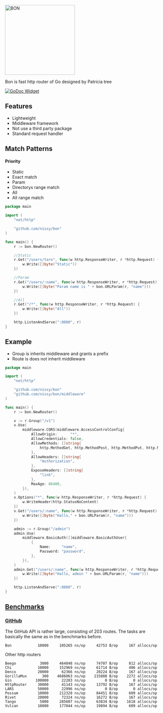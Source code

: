 <img alt="BON" src="https://nissy.github.io/bon/bon.svg" width="230" />

Bon is fast http router of Go designed by Patricia tree
 
 [![GoDoc Widget]][GoDoc]

## Features
 - Lightweight
 - Middleware framework
 - Not use a third party package
 - Standard request handler

## Match Patterns

#### Priority
 - Static
  - Exact match
 - Param
  - Directorys range match
 - All
  - All range match

```go
package main

import (
	"net/http"

	"github.com/nissy/bon"
)

func main() {
	r := bon.NewRouter()

    //Static
	r.Get("/users/taro", func(w http.ResponseWriter, r *http.Request) {
		w.Write([]byte("Static"))
	})

    //Param
	r.Get("/users/:name", func(w http.ResponseWriter, r *http.Request) {
		w.Write([]byte("Param name is " + bon.URLParam(r, "name")))
	})

    //All
	r.Get("/*", func(w http.ResponseWriter, r *http.Request) {
		w.Write([]byte("All"))
	})

	http.ListenAndServe(":8080", r)
}
```

## Example
- Group is inherits middleware and grants a prefix
- Route is does not inherit middleware

```go
package main

import (
	"net/http"

	"github.com/nissy/bon"
	"github.com/nissy/bon/middleware"
)

func main() {
	r := bon.NewRouter()

	v := r.Group("/v1")
	v.Use(
		middleware.CORS(middleware.AccessControlConfig{
			AllowOrigin:      "*",
			AllowCredentials: false,
			AllowMethods: []string{
				http.MethodGet, http.MethodPost, http.MethodPut, http.MethodDelete, http.MethodOptions,
			},
			AllowHeaders: []string{
				"Authorization",
			},
			ExposeHeaders: []string{
				"link",
			},
			MaxAge: 86400,
		}),
	)
	v.Options("*", func(w http.ResponseWriter, r *http.Request) {
		w.WriteHeader(http.StatusNoContent)
	})
	v.Get("/users/:name", func(w http.ResponseWriter, r *http.Request) {
		w.Write([]byte("Hallo," + bon.URLParam(r, "name")))
	})

	admin := r.Group("/admin")
	admin.Use(
		middleware.BasicAuth([]middleware.BasicAuthUser{
			{
				Name:     "name",
				Password: "password",
			},
		}),
	)
	admin.Get("/users/:name", func(w http.ResponseWriter, r *http.Request) {
		w.Write([]byte("Hallo, admin " + bon.URLParam(r, "name")))
	})

	http.ListenAndServe(":8080", r)
}
```

## [Benchmarks](https://github.com/nissy/go-http-routing-benchmark)

### [GitHub](http://developer.github.com/v3/)

The GitHub API is rather large, consisting of 203 routes. The tasks are basically the same as in the benchmarks before.

```
Bon            10000     105265 ns/op     42753 B/op     167 allocs/op
```

Other http routers
```
Beego           3000     464848 ns/op     74707 B/op     812 allocs/op
Chi            10000     152969 ns/op     61714 B/op     406 allocs/op
Denco          20000      62366 ns/op     20224 B/op     167 allocs/op
GorillaMux       300    4686063 ns/op    215088 B/op    2272 allocs/op
Gin           100000      22283 ns/op         0 B/op       0 allocs/op
HttpRouter     30000      41143 ns/op     13792 B/op     167 allocs/op
LARS           50000      22996 ns/op         0 B/op       0 allocs/op
Possum         10000     212328 ns/op     84451 B/op     609 allocs/op
Rivet          20000      72324 ns/op     16272 B/op     167 allocs/op
Tango           5000     285607 ns/op     63834 B/op    1618 allocs/op
Vulcan         10000     177044 ns/op     19894 B/op     609 allocs/op
```

[GoDoc]: https://godoc.org/github.com/nissy/bon
[GoDoc Widget]: https://godoc.org/github.com/nissy/bon?status.svg
